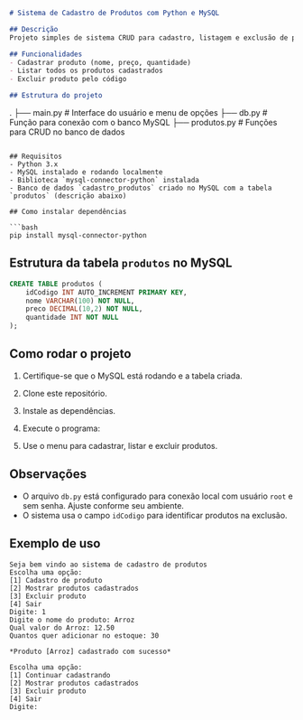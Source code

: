 
```markdown
# Sistema de Cadastro de Produtos com Python e MySQL

## Descrição
Projeto simples de sistema CRUD para cadastro, listagem e exclusão de produtos, utilizando Python para a interface e MySQL para o banco de dados.

## Funcionalidades
- Cadastrar produto (nome, preço, quantidade)
- Listar todos os produtos cadastrados
- Excluir produto pelo código

## Estrutura do projeto
```

.
├── main.py           # Interface do usuário e menu de opções
├── db.py             # Função para conexão com o banco MySQL
├── produtos.py       # Funções para CRUD no banco de dados

````

## Requisitos
- Python 3.x
- MySQL instalado e rodando localmente
- Biblioteca `mysql-connector-python` instalada
- Banco de dados `cadastro_produtos` criado no MySQL com a tabela `produtos` (descrição abaixo)

## Como instalar dependências

```bash
pip install mysql-connector-python
````

## Estrutura da tabela `produtos` no MySQL

```sql
CREATE TABLE produtos (
    idCodigo INT AUTO_INCREMENT PRIMARY KEY,
    nome VARCHAR(100) NOT NULL,
    preco DECIMAL(10,2) NOT NULL,
    quantidade INT NOT NULL
);
```

## Como rodar o projeto

1. Certifique-se que o MySQL está rodando e a tabela criada.
2. Clone este repositório.
3. Instale as dependências.
4. Execute o programa:

5. Use o menu para cadastrar, listar e excluir produtos.

## Observações

* O arquivo `db.py` está configurado para conexão local com usuário `root` e sem senha. Ajuste conforme seu ambiente.
* O sistema usa o campo `idCodigo` para identificar produtos na exclusão.

## Exemplo de uso

```
Seja bem vindo ao sistema de cadastro de produtos
Escolha uma opção:
[1] Cadastro de produto
[2] Mostrar produtos cadastrados
[3] Excluir produto
[4] Sair
Digite: 1
Digite o nome do produto: Arroz
Qual valor do Arroz: 12.50
Quantos quer adicionar no estoque: 30

*Produto [Arroz] cadastrado com sucesso*

Escolha uma opção:
[1] Continuar cadastrando
[2] Mostrar produtos cadastrados
[3] Excluir produto
[4] Sair
Digite:
```
